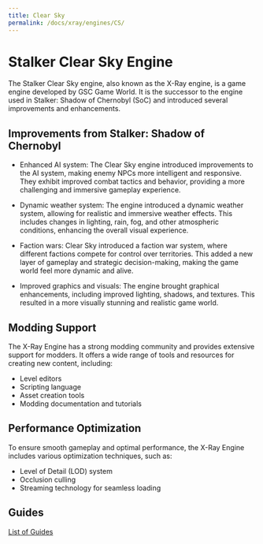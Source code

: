 ```yaml
---
title: Clear Sky
permalink: /docs/xray/engines/CS/
---
```


# Stalker Clear Sky Engine

The Stalker Clear Sky engine, also known as the X-Ray engine, is a game engine developed by GSC Game World. It is the successor to the engine used in Stalker: Shadow of Chernobyl (SoC) and introduced several improvements and enhancements.

## Improvements from Stalker: Shadow of Chernobyl

- Enhanced AI system: The Clear Sky engine introduced improvements to the AI system, making enemy NPCs more intelligent and responsive. They exhibit improved combat tactics and behavior, providing a more challenging and immersive gameplay experience.

- Dynamic weather system: The engine introduced a dynamic weather system, allowing for realistic and immersive weather effects. This includes changes in lighting, rain, fog, and other atmospheric conditions, enhancing the overall visual experience.

- Faction wars: Clear Sky introduced a faction war system, where different factions compete for control over territories. This added a new layer of gameplay and strategic decision-making, making the game world feel more dynamic and alive.

- Improved graphics and visuals: The engine brought graphical enhancements, including improved lighting, shadows, and textures. This resulted in a more visually stunning and realistic game world.

## Modding Support

The X-Ray Engine has a strong modding community and provides extensive support for modders. It offers a wide range of tools and resources for creating new content, including:

- Level editors
- Scripting language
- Asset creation tools
- Modding documentation and tutorials

## Performance Optimization

To ensure smooth gameplay and optimal performance, the X-Ray Engine includes various optimization techniques, such as:

- Level of Detail (LOD) system
- Occlusion culling
- Streaming technology for seamless loading

## Guides

[List of Guides](https://faberthecatgirl.github.io/docs/xray/engines/CS/Guides/)